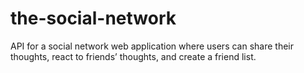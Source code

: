 # the-social-network
API for a social network web application where users can share their thoughts, react to friends’ thoughts, and create a friend list.
